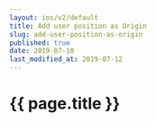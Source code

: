 ```yaml
---
layout: ios/v2/default
title: Add user position as Origin
slug: add-user-position-as-origin
published: true
date: 2019-07-10
last_modified_at: 2019-07-12
---
```


# {{ page.title }}
